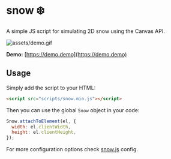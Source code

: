 # snow ❄️

A simple JS script for simulating 2D snow using the Canvas API.

![assets/demo.gif](Demo)

**Demo:** [https://demo.demo](https://demo.demo)

## Usage

Simply add the script to your HTML:

```html
<script src="scripts/snow.min.js"></script>
```

Then you can use the global `Snow` object in your code:

```javascript
Snow.attachToElement(el, {
  width: el.clientWidth,
  height: el.clientHeight,
});
```

For more configuration options check [snow.js](scripts/snow.js) config.
